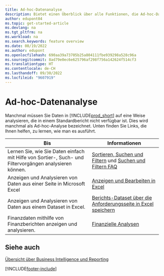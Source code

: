 ```yaml
---
title: Ad-hoc-Datenanalyse
description: Bietet einen Überblick über alle Funktionen, die Ad-hoc-Datenanalyseaufgaben in Business Central unterstützen.
author: edupont04
ms.topic: get-started-article
ms.devlang: na
ms.tgt_pltfrm: na
ms.workload: na
ms.search.keywords: feature overview
ms.date: 08/19/2022
ms.author: edupont
ms.openlocfilehash: 690aa39a73705b25a804111fbe939298a528c96a
ms.sourcegitcommit: 8ad79e0ec6e625796af298f756a142624f514cf3
ms.translationtype: HT
ms.contentlocale: de-CH
ms.lasthandoff: 09/30/2022
ms.locfileid: "9607919"
---
```

# <a name="ad-hoc-data-analysis"></a>Ad-hoc-Datenanalyse

Manchmal müssen Sie Daten in [!INCLUDE[prod_short](includes/prod_short.md)] auf eine Weise analysieren, die in einem Standardbericht nicht verfügbar ist. Dies wird manchmal als Ad-hoc-Analyse bezeichnet. Unten finden Sie Links, die Ihnen helfen, zu lernen, wie man es ausführt.

| Bis | Informationen |
| --- | --- |
| Lernen Sie, wie Sie Daten einfach mit Hilfe von Sortier-, Such- und Filtervorgängen analysieren können. | [Sortieren, Suchen und Filtern](ui-enter-criteria-filters.md) und [Suchen und Filtern FAQ](ui-search-filter-faq.yml) |
| Anzeigen und Analysieren von Daten aus einer Seite in Microsoft Excel | [Anzeigen und Bearbeiten in Excel](across-work-with-excel.md) |
| Anzeigen und Analysieren von Daten aus einem Dataset in Excel. | [Berichts-Dataset über die Anforderungsseite in Excel speichern](/dynamics365-release-plan/2021wave1/smb/dynamics365-business-central/save-report-dataset-excel-request-page) |
| Finanzdaten mithilfe von Finanzberichten anzeigen und analysieren. | [Finanzielle Analysen](bi.md) |

## <a name="see-also"></a>Siehe auch 

[Übersicht über Business Intelligence und Reporting](ui-work-report.md)

[!INCLUDE[footer-include](includes/footer-banner.md)]
